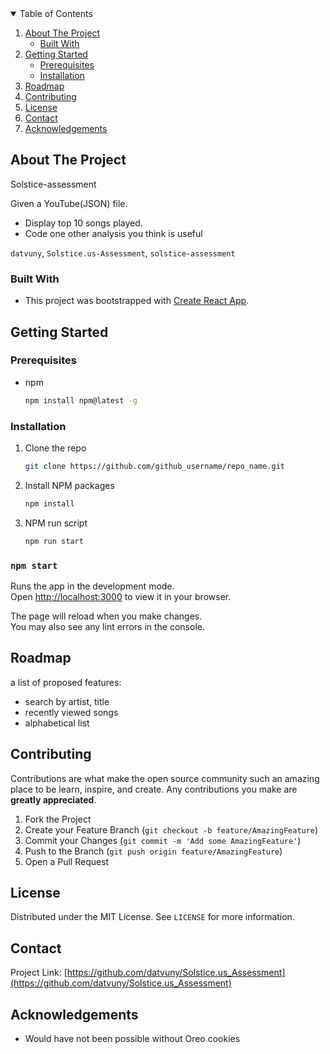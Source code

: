 <!-- TABLE OF CONTENTS -->

<details open="open">
  <summary>Table of Contents</summary>
  <ol>
    <li>
      <a href="#about-the-project">About The Project</a>
      <ul>
        <li><a href="#built-with">Built With</a></li>
      </ul>
    </li>
    <li>
      <a href="#getting-started">Getting Started</a>
      <ul>
        <li><a href="#prerequisites">Prerequisites</a></li>
        <li><a href="#installation">Installation</a></li>
      </ul>
    </li>
    <li><a href="#roadmap">Roadmap</a></li>
    <li><a href="#contributing">Contributing</a></li>
    <li><a href="#license">License</a></li>
    <li><a href="#contact">Contact</a></li>
    <li><a href="#acknowledgements">Acknowledgements</a></li>
  </ol>
</details>



<!-- ABOUT THE PROJECT -->
## About The Project

Solstice-assessment

Given a YouTube(JSON) file.  
- Display top 10 songs played.
- Code one other analysis you think is useful

`datvuny`, `Solstice.us-Assessment`, `solstice-assessment`


### Built With

* This project was bootstrapped with [Create React App](https://github.com/facebook/create-react-app).




<!-- GETTING STARTED -->

## Getting Started


### Prerequisites


* npm
  ```sh
  npm install npm@latest -g
  ```

### Installation

1. Clone the repo
   ```sh
   git clone https://github.com/github_username/repo_name.git
   ```
2. Install NPM packages
   ```sh
   npm install
   ```
3. NPM run script
   ```sh
   npm run start
   ```
### `npm start`

Runs the app in the development mode.\
Open [http://localhost:3000](http://localhost:3000) to view it in your browser.

The page will reload when you make changes.\
You may also see any lint errors in the console.






<!-- ROADMAP -->
## Roadmap

a list of proposed features:
  - search by artist, title
  - recently viewed songs
  - alphabetical list



<!-- CONTRIBUTING -->
## Contributing

Contributions are what make the open source community such an amazing place to be learn, inspire, and create. Any contributions you make are **greatly appreciated**.

1. Fork the Project
2. Create your Feature Branch (`git checkout -b feature/AmazingFeature`)
3. Commit your Changes (`git commit -m 'Add some AmazingFeature'`)
4. Push to the Branch (`git push origin feature/AmazingFeature`)
5. Open a Pull Request



<!-- LICENSE -->
## License

Distributed under the MIT License. See `LICENSE` for more information.



<!-- CONTACT -->
## Contact


Project Link: [https://github.com/datvuny/Solstice.us_Assessment](https://github.com/datvuny/Solstice.us_Assessment)



<!-- ACKNOWLEDGEMENTS -->
## Acknowledgements

* Would have not been possible without Oreo cookies
